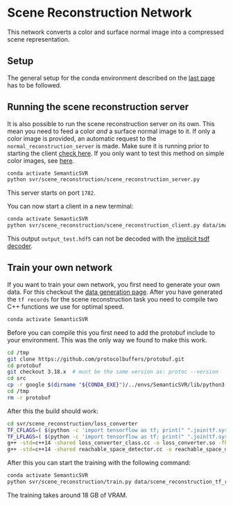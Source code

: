 # Scene Reconstruction Network

This network converts a color and surface normal image into a compressed scene representation.

## Setup

The general setup for the conda environment described on the [last page](../README.md) has to be followed.

## Running the scene reconstruction server

It is also possible to run the scene reconstruction server on its own.
This mean you need to feed a color *and* a surface normal image to it.
If only a color image is provided, an automatic request to the `normal_reconstruction_server` is made.
Make sure it is running prior to starting the client [check here](../u_net_normal/README.md).
If you only want to test this method on simple color images, see [here](../README.md).

```bash
conda activate SemanticSVR
python svr/scene_reconstruction/scene_reconstruction_server.py
```

This server starts on port `1782`.

You can now start a client in a new terminal:

```bash
conda activate SemanticSVR
python svr/scene_reconstruction/scene_reconstruction_client.py data/images/$TEST_FILE output_test.hdf5
```
 
This output `output_test.hdf5` can not be decoded with the [implicit tsdf decoder](../implicit_tsdf_decoder/README.md).

## Train your own network

If you want to train your own network, you first need to generate your own data. 
For this checkout the [data generation page](../../data_generation/README.md).
After you have generated the `tf records` for the scene reconstruction task you need to compile two C++ functions we use for optimal speed.

```bash
conda activate SemanticSVR
```

Before you can compile this you first need to add the protobuf include to your environment. 
This was the only way we found to make this work.

```bash
cd /tmp
git clone https://github.com/protocolbuffers/protobuf.git
cd protobuf
git checkout 3.18.x  # must be the same version as: protoc --version
cd src
cp -r google $(dirname "${CONDA_EXE}")/../envs/SemanticSVR/lib/python3.9/site-packages/tensorflow/include/google
cd /tmp
rm -r protobuf
```

After this the build should work:

```bash 
cd svr/scene_reconstruction/loss_converter
TF_CFLAGS=( $(python -c 'import tensorflow as tf; print(" ".join(tf.sysconfig.get_compile_flags()))') )
TF_LFLAGS=( $(python -c 'import tensorflow as tf; print(" ".join(tf.sysconfig.get_link_flags()))') )
g++ -std=c++14 -shared loss_converter_class.cc -o loss_converter.so -fPIC ${TF_CFLAGS[@]} ${TF_LFLAGS[@]} -O2
g++ -std=c++14 -shared reachable_space_detector.cc -o reachable_space_detector.so -fPIC ${TF_CFLAGS[@]} ${TF_LFLAGS[@]} -O2
```

After this you can start the training with the following command:

```bash
conda activate SemanticSVR
python svr/scene_reconstruction/train.py data/scene_reconstruction_tf_records scene_rec_logs -m 8640
```

The training takes around 18 GB of VRAM.
